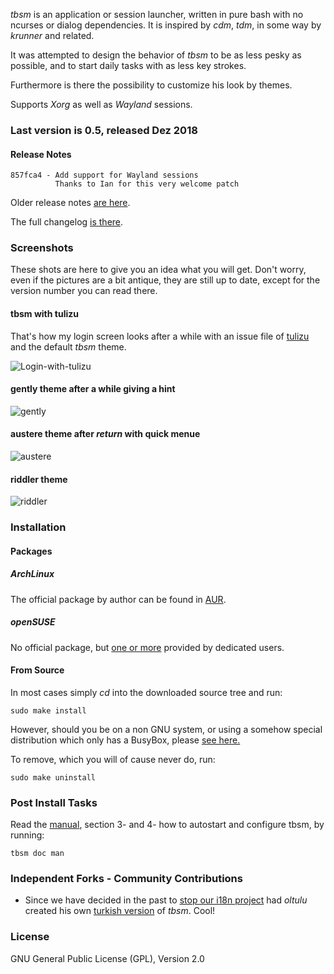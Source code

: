 _tbsm_ is an application or session launcher, written in pure bash with no
ncurses or dialog dependencies. It is inspired by _cdm_, _tdm_, in some way by
_krunner_ and related.

It was attempted to design the behavior of _tbsm_ to be as less pesky as
possible, and to start daily tasks with as less key strokes.

Furthermore is there the possibility to customize his look by themes.

Supports _Xorg_ as well as _Wayland_ sessions.

### Last version is 0.5, released Dez 2018

#### Release Notes

    857fca4 - Add support for Wayland sessions
              Thanks to Ian for this very welcome patch

Older release notes [are here](https://raw.githubusercontent.com/loh-tar/tbsm/master/doc/80_ChangeLog.txt).

The full changelog [is there](https://github.com/loh-tar/tbsm/commits/master).

### Screenshots

These shots are here to give you an idea what you will get. Don't worry, even if
the pictures are a bit antique, they are still up to date, except for the version
number you can read there.

#### tbsm with tulizu

That's how my login screen looks after a while with an issue file of
[tulizu](https://loh-tar.github.io/tulizu/) and the default _tbsm_ theme.

![Login-with-tulizu](login-standard-theme-and-tulizu.png)

#### gently theme after a while giving a hint

![gently](gently-hint.png)

#### austere theme after _return_ with quick menue

![austere](austere-quick.png)

#### riddler theme

![riddler](riddler.png)

### Installation

#### Packages

##### ArchLinux

The official package by author can be found in [AUR](https://aur.archlinux.org/packages/tbsm/).

##### openSUSE

No official package, but [one or more](https://software.opensuse.org/package/tbsm?search_term=tbsm)
provided by dedicated users.

#### From Source

In most cases simply _cd_ into the downloaded source tree and run:

    sudo make install

However, should you be on a non GNU system, or using a somehow special
distribution which only has a BusyBox, please [see here.](https://github.com/loh-tar/tbsm/issues/9)

To remove, which you will of cause never do, run:

    sudo make uninstall

### Post Install Tasks

Read the [manual](https://github.com/loh-tar/tbsm/blob/master/doc/01_Manual.txt),
section 3- and 4- how to autostart and configure tbsm, by running:

    tbsm doc man

### Independent Forks - Community Contributions

  - Since we have decided in the past to [stop our i18n project](https://github.com/loh-tar/tbsm/issues/11)
 had _oltulu_ created his own [turkish version](https://github.com/oltulu/tbsm) of _tbsm_. Cool!

### License

GNU General Public License (GPL), Version 2.0
